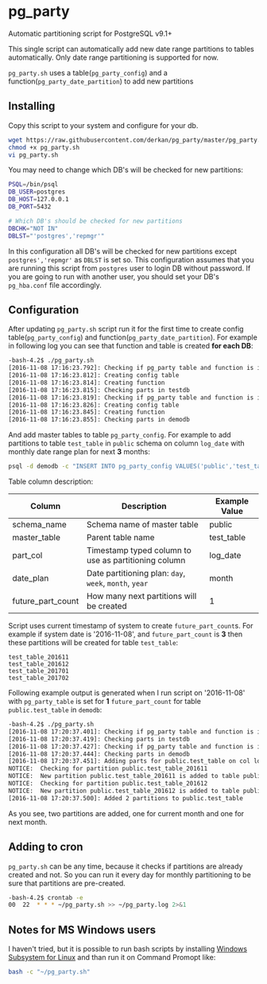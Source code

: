 # pg_party
Automatic partitioning script for PostgreSQL v9.1+

This single script can automatically add new date range partitions to tables automatically. Only date range partitioning is supported for now.

`pg_party.sh` uses a table(`pg_party_config`) and a function(`pg_party_date_partition`) to add new partitions

## Installing

Copy this script to your system and configure for your db.
```bash
wget https://raw.githubusercontent.com/derkan/pg_party/master/pg_party.sh
chmod +x pg_party.sh
vi pg_party.sh

```
You may need to change which DB's will be checked for new partitions:
```bash
PSQL=/bin/psql
DB_USER=postgres
DB_HOST=127.0.0.1
DB_PORT=5432

# Which DB's should be checked for new partitions
DBCHK="NOT IN"
DBLST="'postgres','repmgr'"
``` 
In this configuration all DB's will be checked for new partitions except `postgres','repmgr'` as `DBLST` is set so. This configuration assumes that you are running this script from `postgres` user to login DB without password. If you are going to run with another user, you should set your DB's `pg_hba.conf` file accordingly.

## Configuration
After updating `pg_party.sh` script run it for the first time to create config table(`pg_party_config`) and  function(`pg_party_date_partition`).
For example in following log you can see that function and table is created **for each DB**:
```bash
-bash-4.2$ ./pg_party.sh
[2016-11-08 17:16:23.792]: Checking if pg_party table and function is installed to testdb
[2016-11-08 17:16:23.812]: Creating config table
[2016-11-08 17:16:23.814]: Creating function
[2016-11-08 17:16:23.815]: Checking parts in testdb
[2016-11-08 17:16:23.819]: Checking if pg_party table and function is installed to demodb
[2016-11-08 17:16:23.826]: Creating config table
[2016-11-08 17:16:23.845]: Creating function
[2016-11-08 17:16:23.855]: Checking parts in demodb
```
And add master tables to table `pg_party_config`. For example to add partitions to table `test_table` in `public` schema on column `log_date` with monthly date range plan for next **3** months:
```bash
psql -d demodb -c "INSERT INTO pg_party_config VALUES('public','test_table','log_date','d','month',3);"
```
Table column description:

|Column|Description|Example Value|
|------|-----------|-------------|
|schema_name|Schema name of master table|public|
|master_table|Parent table name|test_table|
|part_col|Timestamp typed column to use as partitioning column| log_date|
|date_plan|Date partitioning plan: `day`, `week`, `month`, `year`| month|
|future_part_count|How many next partitions will be created| 1|

Script uses current timestamp of system to create `future_part_count`s. For example if system date is '2016-11-08', and `future_part_count` is **3** then these partitions will be created for table `test_table`:
```
test_table_201611
test_table_201612
test_table_201701
test_table_201702
```

Following example output is generated when I run script on '2016-11-08' with `pg_party_table` is set for **1** `future_part_count` for table `public.test_table` in `demodb`:
```bash
-bash-4.2$ ./pg_party.sh 
[2016-11-08 17:20:37.401]: Checking if pg_party table and function is installed to testdb
[2016-11-08 17:20:37.419]: Checking parts in testdb
[2016-11-08 17:20:37.427]: Checking if pg_party table and function is installed to demodb
[2016-11-08 17:20:37.444]: Checking parts in demodb
[2016-11-08 17:20:37.451]: Adding parts for public.test_table on col log_date for next 1 months
NOTICE:  Checking for partition public.test_table_201611
NOTICE:  New partition public.test_table_201611 is added to table public.test_table on column log_date
NOTICE:  Checking for partition public.test_table_201612
NOTICE:  New partition public.test_table_201612 is added to table public.test_table on column log_date
[2016-11-08 17:20:37.500]: Added 2 partitions to public.test_table
```
As you see, two partitions are added, one for current month and one for next month.

## Adding to cron
`pg_party.sh` can be any time, because it checks if partitions are already created and not. So you can run it every day for monthly partitioning to be sure that partitions are pre-created.

```bash
-bash-4.2$ crontab -e
00  22  * * * ~/pg_party.sh >> ~/pg_party.log 2>&1
```
## Notes for MS Windows users
I haven't tried, but it is possible to run bash scripts by installing [Windows Subsystem for Linux](https://msdn.microsoft.com/en-us/commandline/wsl/install_guide) and than run it on Command Promopt like:
```bash
bash -c "~/pg_party.sh" 
```
